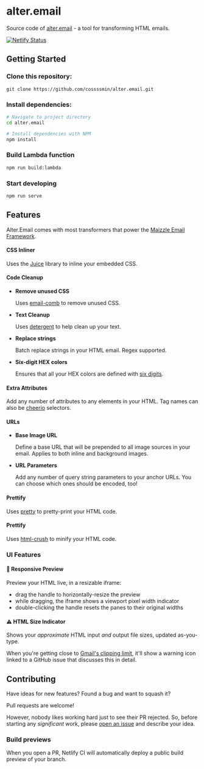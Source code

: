 # alter.email

Source code of [alter.email](https://alter.email) - a tool for transforming HTML emails.

[![Netlify Status](https://api.netlify.com/api/v1/badges/00c6e7b4-0cbd-4dd9-a4e1-dee35caafa1f/deploy-status)](https://app.netlify.com/sites/alteremail/deploys)

## Getting Started

### Clone this repository:

```
git clone https://github.com/cossssmin/alter.email.git
```

### Install dependencies:

```sh
# Navigate to project directory
cd alter.email

# Install dependencies with NPM
npm install
```

### Build Lambda function

```sh
npm run build:lambda
```

### Start developing

```sh
npm run serve
```

## Features

Alter.Email comes with most transformers that power the [Maizzle Email Framework](https://maizzle.com/).

#### CSS Inliner

Uses the [Juice](https://github.com/Automattic/juice) library to inline your embedded CSS.

#### Code Cleanup

- **Remove unused CSS**

    Uses [email-comb](https://www.npmjs.com/package/email-comb) to remove unused CSS.

- **Text Cleanup**

    Uses [detergent](https://www.npmjs.com/package/detergent) to help clean up your text.

- **Replace strings**

    Batch replace strings in your HTML email. Regex supported.

- **Six-digit HEX colors**

    Ensures that all your HEX colors are defined with [six digits](https://www.npmjs.com/package/color-shorthand-hex-to-six-digit).

#### Extra Attributes

Add any number of attributes to any elements in your HTML. Tag names can also be [cheerio](https://cheerio.js.org/) selectors.

#### URLs

- **Base Image URL**

    Define a base URL that will be prepended to all image sources in your email. Applies to both inline and background images.

- **URL Parameters**

    Add any number of query string parameters to your anchor URLs. You can choose which ones should be encoded, too!

#### Prettify

Uses [pretty](https://www.npmjs.com/package/pretty) to pretty-print your HTML code.

#### Prettify

Uses [html-crush](https://www.npmjs.com/package/html-crush) to minify your HTML code.

### UI Features

#### 📱 Responsive Preview

Preview your HTML live, in a resizable iframe:

- drag the handle to horizontally-resize the preview
- while dragging, the iframe shows a viewport pixel width indicator
- double-clicking the handle resets the panes to their original widths

#### ⚠ HTML Size Indicator

Shows your _approximate_ HTML input _and_ output file sizes, updated as-you-type.

When you're getting close to [Gmail's clipping limit](https://github.com/hteumeuleu/email-bugs/issues/41), it'll show a warning icon linked to a GitHub issue that discusses this in detail.

####

## Contributing

Have ideas for new features? Found a bug and want to squash it?

Pull requests are welcome!

However, nobody likes working hard just to see their PR rejected.
So, before starting any *significant* work, please [open an issue](https://github.com/cossssmin/sendtest.email/issues/new) and describe your idea.

### Build previews

When you open a PR, Netlify CI will automatically deploy a public build preview of your branch.
